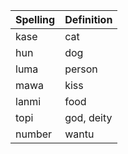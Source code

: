 | Spelling | Definition |
|----------|------------|
| kase | cat |
| hun | dog |
| luma | person |
| mawa | kiss |
| lanmi | food |
| topi | god, deity |
| number | wantu |